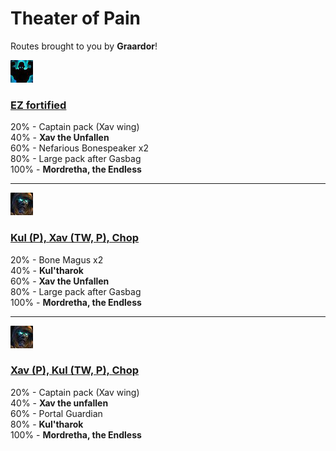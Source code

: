 # Theater of Pain


Routes brought to you by **Graardor**!



![Fortified](../__media/fortified.png)

### [EZ fortified](https://raw.githubusercontent.com/holicron/Routes/main/Theater%20of%20Pain/EZ%20Fortified.txt)

20% - Captain pack (Xav wing)\
40% - **Xav the Unfallen**\
60% - Nefarious Bonespeaker x2\
80% - Large pack after Gasbag\
100% - **Mordretha, the Endless**

---


![Tyrannical](../__media/tyrannical.png)

### [Kul (P), Xav (TW, P), Chop](https://raw.githubusercontent.com/holicron/Routes/main/Theater%20of%20Pain/Kul%20(P)%2C%20Xav%20(TW%2C%20P)%2C%20Chop.txt)

20% - Bone Magus x2\
40% - **Kul'tharok**\
60% - **Xav the Unfallen**\
80% - Large pack after Gasbag\
100% - **Mordretha, the Endless**

---

![Tyrannical](../__media/tyrannical.png)

### [Xav (P), Kul (TW, P), Chop](https://raw.githubusercontent.com/holicron/Routes/main/Theater%20of%20Pain/Xav%20(P)%2C%20Kul%20(TW%2C%20P)%2C%20Chop.txt)


20% - Captain pack (Xav wing)\
40% - **Xav the unfallen**\
60% - Portal Guardian\
80% - **Kul'tharok**\
100% - **Mordretha, the Endless**